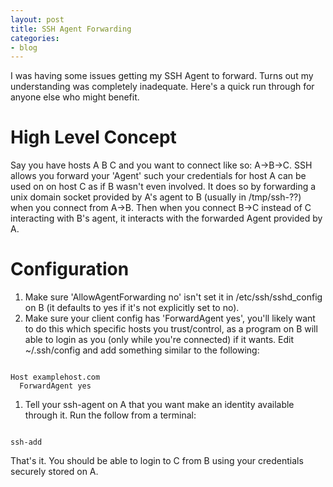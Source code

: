 ```yaml
---
layout: post
title: SSH Agent Forwarding
categories:
- blog
---
```


I was having some issues getting my SSH Agent to forward. Turns out my understanding was completely inadequate. Here's a quick run through for anyone else who might benefit.

# High Level Concept

Say you have hosts A B C and you want to connect like so: A->B->C. SSH allows you forward your 'Agent' such your credentials for host A can be used on on host C as if B wasn't even involved. It does so by forwarding a unix domain socket provided by A's agent to B (usually in /tmp/ssh-??) when you connect from A->B. Then when you connect B->C instead of C interacting with B's agent, it interacts with the forwarded Agent provided by A. 

# Configuration

   1. Make sure 'AllowAgentForwarding no' isn't set it in /etc/ssh/sshd_config on B (it defaults to yes if it's not explicitly set to no).
   1. Make sure your client config has 'ForwardAgent yes', you'll likely want to do this which specific hosts you trust/control, as a program on B will able to login as you (only while you're connected) if it wants. Edit ~/.ssh/config and add something similar to the following:
<pre><code>
Host examplehost.com
  ForwardAgent yes
</code></pre>
   1. Tell your ssh-agent on A that you want make an identity available through it. Run the follow from a terminal:
<pre><code>
ssh-add
</code></pre>

That's it. You should be able to login to C from B using your credentials securely stored on A. 



